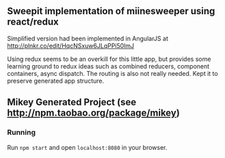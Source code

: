 ## Sweepit implementation of miinesweeper using react/redux

Simplified version had been implemented in AngularJS at
http://plnkr.co/edit/HqcNSxuw6JLqPPi50lmJ

Using redux seems to be an overkill for this little app, but provides
some learning ground to redux ideas such as combined reducers, component containers,
async dispatch.
The routing is also not really needed. Kept it to preserve generated app structure.

## Mikey Generated Project (see http://npm.taobao.org/package/mikey)
### Running
Run ```npm start``` and open ```localhost:8080``` in your browser.
